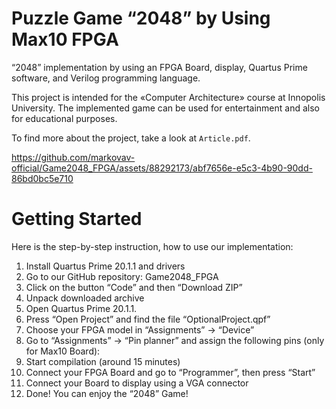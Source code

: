 # Puzzle Game “2048” by Using Max10 FPGA

“2048” implementation by using an FPGA Board, display, Quartus Prime software, and Verilog programming language. 

This project is intended for the «Computer Architecture» course at Innopolis University. The implemented game can be used for entertainment and also for educational purposes.

To find more about the project, take a look at `Article.pdf`.

https://github.com/markovav-official/Game2048_FPGA/assets/88292173/abf7656e-e5c3-4b90-90dd-86bd0bc5e710


# Getting Started
Here is the step-by-step instruction, how to use our implementation:
1. Install Quartus Prime 20.1.1 and drivers
2. Go to our GitHub repository: Game2048_FPGA
3. Click on the button “Code” and then “Download ZIP”
4. Unpack downloaded archive
5. Open Quartus Prime 20.1.1.
6. Press “Open Project” and find the file “OptionalProject.qpf”
7. Choose your FPGA model in “Assignments” → “Device”
8. Go to “Assignments” → “Pin planner” and assign the following pins (only for Max10 Board):
9. Start compilation (around 15 minutes)
10. Connect your FPGA Board and go to “Programmer”, then press “Start”
11. Connect your Board to display using a VGA connector
12. Done! You can enjoy the “2048” Game!

